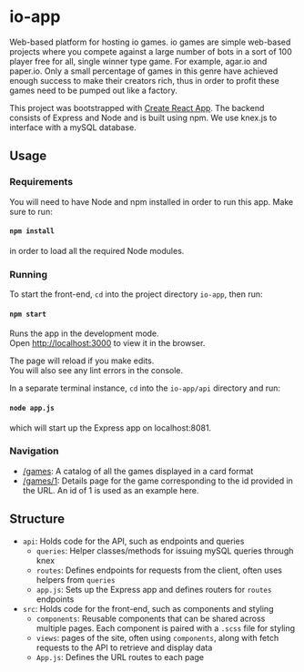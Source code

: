 # io-app
Web-based platform for hosting io games. io games are simple web-based projects where you 
compete against a large number of bots in a sort of 100 player free for all, single winner type game. For example, agar.io and paper.io. 
Only a small percentage of games in this genre have achieved enough success to make their creators rich, 
thus in order to profit these games need to be pumped out like a factory.

This project was bootstrapped with [Create React App](https://github.com/facebook/create-react-app).
The backend consists of Express and Node and is built using npm. We use knex.js to interface with a mySQL database.

## Usage

### Requirements

You will need to have Node and npm installed in order to run this app.
Make sure to run:

#### `npm install`

in order to load all the required Node modules.

### Running

To start the front-end, `cd` into the project directory `io-app`, then run:

#### `npm start`

Runs the app in the development mode.<br />
Open [http://localhost:3000](http://localhost:3000) to view it in the browser.

The page will reload if you make edits.<br />
You will also see any lint errors in the console.

In a separate terminal instance, `cd` into the `io-app/api` directory and run:

#### `node app.js`

which will start up the Express app on localhost:8081.
### Navigation

- [/games](http://localhost:3000/games): A catalog of all the games displayed in a card format
- [/games/1](http://localhost:3000/games/1): Details page for the game corresponding to the id provided in the URL. 
An id of 1 is used as an example here.

## Structure

- `api`: Holds code for the API, such as endpoints and queries
    - `queries`: Helper classes/methods for issuing mySQL queries through knex
    - `routes`: Defines endpoints for requests from the client, often uses helpers from `queries`
    - `app.js`: Sets up the Express app and defines routers for `routes` endpoints
- `src`: Holds code for the front-end, such as components and styling
    - `components`: Reusable components that can be shared across multiple pages.
    Each component is paired with a `.scss` file for styling
    - `views`: pages of the site, often using `components`,
     along with fetch requests to the API to retrieve and display data
    - `App.js`: Defines the URL routes to each page
